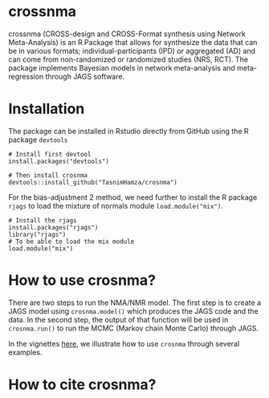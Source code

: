 # crossnma
crossnma (CROSS-design and CROSS-Format synthesis using Network Meta-Analysis) is an R Package that allows for synthesize the data that can be in various formats; individual-participants (IPD) or aggregated (AD) and can come from non-randomized or randomized studies (NRS, RCT). The package implements Bayesian models in network meta-analysis and meta-regression through JAGS software.
# Installation
The package can be installed in Rstudio directly from GitHub using the R package `devtools` 
```
# Install first devtool
install.packages("devtools")

# Then install crosnma
devtools::install_github("TasnimHamza/crosnma")
```
For the bias-adjustment 2 method, we need further to install the R package `rjags` to load the mixture of normals module `load.module("mix")`.
```
# Install the rjags
install.packages("rjags")
library("rjags")
# To be able to load the mix module 
load.module("mix")
```
# How to use crosnma?
There are two steps to run the NMA/NMR model. The first step is to create a JAGS model using `crosnma.model()` which produces the JAGS code and the data. In the second step, the output of that function will be used in `crosnma.run()` to run the MCMC (Markov chain Monte Carlo) through JAGS.

In the vignettes [here](), we illustrate how to use `crosnma` through several examples.
# How to cite crosnma?


